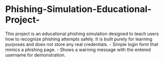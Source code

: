 # Phishing-Simulation-Educational-Project-
This project is an educational phishing simulation designed to teach users how to recognize phishing attempts safely.    It is built purely for learning purposes and does not store any real credentials.    - Simple login form that mimics a phishing page. - Shows a warning message with the entered username for demonstration. 
